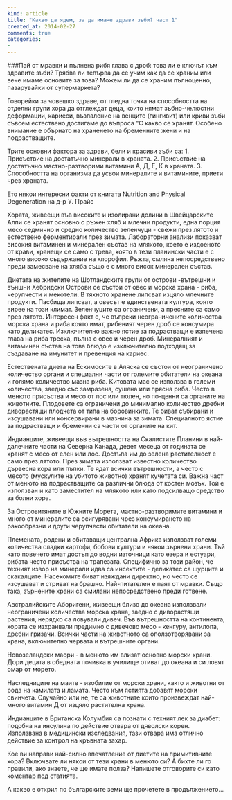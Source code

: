 ```yaml
---
kind: article
title: "Какво да ядем, за да имаме здрави зъби? част 1"
created_at: 2014-02-27
comments: true
categories: 
- 
---
```

###Пай от мравки и пълнена рибя глава с дроб: това ли е ключът към здравите зъби? Трябва ли тепърва да се учим как да се храним или вече имаме основите за това? Можем ли да се храним пълноценно, пазарувайки от супермаркета? 

Говорейки за човешко здраве, от гледна точка на способността на отделни групи хора да отглеждат деца, които нямат зъбно-челюстни деформации, кариеси, възпаление на венците (гингивит) или криви зъби съвсем естествено достигаме до въпроса "С какво се хранят. Особено внимание е обърнато на храненето на бременните жени и на подрастващите.

Трите основни фактора за здрави, бели и красиви зъби са:
	1. Присъствие на достатъчно минерали в храната.
	2. Присъствие на достатъчно мастно-разтворими витамини А, Д, Е, К в храната.
	3. Способността на организма да усвои минералите и витамините, приети чрез храната.
	
Ето някои интересни факти от книгата Nutrition and Physical Degeneration на д-р У. Прайс

<!-- more -->

Хората, живеещи във високите и изолирани долини в Швейцарските Алпи се хранят основно с ръжен хляб и млечни продукти, една порция месо седмично и средно количество зеленчуци - свежи през лятото и естествено ферментирали през зимата. Лабораторни анализи показват високия витаминен и минерален състав на млякото, което е издоеното от крави, хранещи се само с трева, която в тези планински части е с много високо съдържание на хлорофил. Ръжта, смляна непосредствено преди замесване на хляба също е с много висок минерален състав.

Диетата на жителите на Шотландските групи от острови -вътрешни и външни Хебридски Острови се състои от овес и морска храна - риба, черупчести и мекотели. В тяхното хранене липсват изцяло млечните продукти. Пасбища липсват, а овесът е единствената култура, която вирее на този климат. Зеленчуците са ограничени, а пресните са само през лятото. Интересен факт е, че въпреки неограничените количества морска храна и риба която имат, рибеният черен дроб се консумира като деликатес. Изключително важно ястие за подрастващи е изпечена глава на риба треска, пълна с овес и черен дроб. Минералният и витаминен състав на това блюдо е изключително подходящ за създаване на имунитет и превенция на кариес.

Естествената диета на Ескимосите в Аляска се състои от неограничено количество органи и специални части от големите обитатели на океана и голямо количество мазна риба. Китовата мас се използва в големи количества, заедно със замразена, сушена или прясна риба. Често в менюто присъства и месо от лос или тюлен, но по-ценни са органите на животните. Плодовете са ограничени до минимално количество дребни диворастящи плодчета от типа на боровинките. Те биват събирани и изсушавани или консервирани в мазнина за зимата. Специалното ястие за подрастващи и бременни са части от органите на кит.

Индианците, живеещи във вътрешността на Скалистите Планини в най-далечните части на Северна Канада, девет месеца от годината се хранят с месо от елен или лос. Достъпа им до зелена растителност е само през лятото. През зимата използват известно количество дървесна кора или пъпки. Те ядат всички вътрешности, а често с месото (мускулите на убитото животно) хранят кучетата си. Важна част от менюто на подрастващите са различни блюда от костен мозък. Той е използван и като заместител на млякото или като подсилващо средство за болни хора. 

За Островитяните в Южните Морета, мастно-разтворимите витамини и много от минералите са осигурявани чрез консумирането на ракообразни и други черупчести обитатели на океана.

Племената, родени и обитаващи централна Африка използват големи количества сладки картофи, бобови култури и някои зърнени храни. Тъй като повечето имат достъп до водни източници като езера и естуари, рибата често присъства на трапезата. Специфично за този район, че техният извор на минерали идва са инсектите - деликатес са щурците и скакалците. Насекомите биват изяждани директно, но често се изсушават и стриват на брашно. Най-питателен е паят от мравки. Също така, зърнените храни са смилани непосредствено преди готвене.

Австралийските Аборигени, живеещи близо до океана използвали неограничени количества морска храна, заедно с диворастящи растения, нерядко са ловували дивеч. 
Във вътрешността на континента, хората се изхранвали предимно с дивечово месо - кенгуру, антилопа, дребни гризачи. Всички части на животното са оползотворявани за храна, включително червата и вътрешните органи.

Новозеландски маори - в менюто им влизат основно морски храни. Дори децата в обедната почивка в училище отиват до океана и си ловят омар от морето.

Наследниците на маите - изобилие от морски храни, както и животни от рода на камилата и ламата. Често към ястията добавят морски свинчета. Случайно или не, те са животните които произвеждат най-много витамин Д от изцяло растителна храна.

Индианците в Британска Колумбия са познати с техният лек за диабет: подобна на инсулина по действие отвара от дяволски корен. Използвана в медицински изследвания, тази отвара има отлично действие за контрол на кръвната захар.

Кое ви направи най-силно впечатление от диетите на примитивните хора? Включвате ли някои от тези храни в менюто си? А бихте ли го правили, ако знаете, че ще имате полза? Напишете отговорите си като коментар под статията.

А какво е открил по българските земи ще прочетете в продължението...

